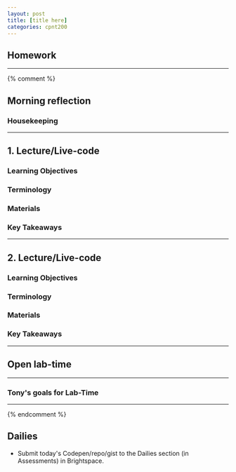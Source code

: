 ```yaml
---
layout: post
title: [title here]
categories: cpnt200
---
```


## Homework

---
{% comment %}

## Morning reflection
### Housekeeping

---

## 1. Lecture/Live-code
### Learning Objectives
### Terminology
### Materials
### Key Takeaways

---

## 2. Lecture/Live-code
### Learning Objectives
### Terminology
### Materials
### Key Takeaways

---

## Open lab-time

---

### Tony's goals for Lab-Time

---
{% endcomment %}

## Dailies
- Submit today's Codepen/repo/gist to the Dailies section (in Assessments) in Brightspace.